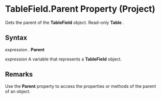 
# TableField.Parent Property (Project)

Gets the parent of the  **TableField** object. Read-only **Table** .


## Syntax

 _expression_ . **Parent**

 _expression_ A variable that represents a **TableField** object.


## Remarks

Use the  **Parent** property to access the properties or methods of the parent of an object.

